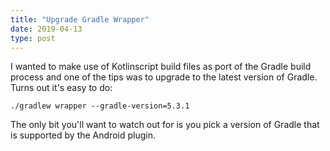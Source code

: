 ```yaml
---
title: "Upgrade Gradle Wrapper"
date: 2019-04-13
type: post
---
```


I wanted to make use of Kotlinscript build files as port of the Gradle build process and one of the tips was to upgrade to the latest version of Gradle. Turns out it's easy to do:

```shell
./gradlew wrapper --gradle-version=5.3.1
```

The only bit you'll want to watch out for is you pick a version of Gradle that is supported by the Android plugin.
